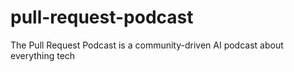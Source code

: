 # pull-request-podcast
The Pull Request Podcast is a community-driven AI podcast about everything tech
